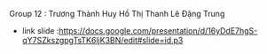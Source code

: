 Group 12 : 
  Trương Thành Huy
  Hồ Thị Thanh 
  Lê Đặng Trung

- link slide  :https://docs.google.com/presentation/d/16yDdE7hgS-qY7SZkszgpgTsTK6ljK3BN/edit#slide=id.p3
